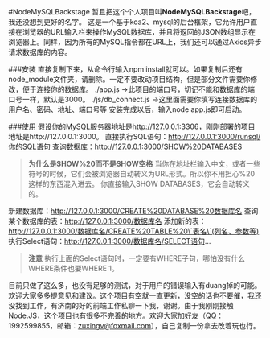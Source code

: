 #NodeMySQLBackstage
暂且把这个个人项目叫**NodeMySQLBackstage**吧，我还没想到更好的名字。
这是一个基于koa2、mysql的后台框架，它允许用户直接在浏览器的URL输入栏来操作MySQL数据库，并且将返回的JSON数组显示在浏览器上。同样，因为所有的MySQL指令都在URL上，我们还可以通过Axios异步请求数据库的内容。

###安装
直接复制下来，从命令行输入npm install就可以。如果复制后还有node_module文件夹，请删除。一定不要改动项目结构，但是部分文件需要你修改，便于连接你的数据库。
./app.js ->此项目的端口号，切记不能和数据库的端口号一样，默认是3000。
./js/db_connect.js ->这里面需要你填写连接数据库的用户名、密码、地址、端口号等
安装完成以后，输入node app.js即可启动。

###使用
假设你的MySQL服务器地址是http://127.0.0.1:3306，刚刚部署的项目地址是http://127.0.0.1:3000。
直接执行SQL语句：http://127.0.0.1:3000/runsql/你的SQL语句
查询数据库：http://127.0.0.1:3000/SHOW%20DATABASES
>**为什么是SHOW%20而不是SHOW空格**
>当你在地址栏输入中文，或者一些符号的时候，它们会被浏览器自动转义为URL形式。所以你不用担心%20这样的东西混入进去。
>你直接输入SHOW DATABASES，它会自动转义的。

新建数据库：http://127.0.0.1:3000/CREATE%20DATABASE%20数据库名
查询某个数据库的表：http://127.0.0.1:3000/数据库名
添加新的表：http://127.0.0.1:3000/数据库名/CREATE%20TABLE%20\`表名\`(列名、参数等)
执行Select语句：http://127.0.0.1:3000/数据库名/SELECT语句...
>**注意**
>执行上面的Select语句时，一定要有WHERE子句，哪怕没有什么WHERE条件也要WHERE 1。

目前只做了这么多，也没有足够的测试，对于用户的错误输入有duang掉的可能。欢迎大家多多提意见和建议。这个项目有空就一直更新，没空的话也不要催，我还没找到工作，有济南的好的前端工作私聊一下我，谢谢。由于我刚刚接触Node.JS，这个项目也有很多不完善的地方。欢迎大家加好友（QQ：1992599855，邮箱：[zuxingv@foxmail.com](mailto:zuxingv@foxmail.com)），自己复制一份拿去改着玩也行。
